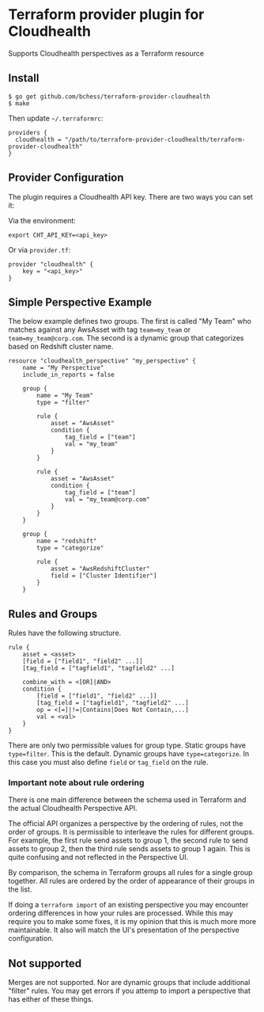 # Terraform provider plugin for Cloudhealth

Supports Cloudhealth perspectives as a Terraform resource

## Install
```
$ go get github.com/bchess/terraform-provider-cloudhealth
$ make
```

Then update `~/.terraformrc`:

```
providers {
  cloudhealth = "/path/to/terraform-provider-cloudhealth/terraform-provider-cloudhealth"
}
```

## Provider Configuration
The plugin requires a Cloudhealth API key. There are two ways you can set it:

Via the environment:

```
export CHT_API_KEY=<api_key>
```

Or via ``provider.tf``:

```
provider "cloudhealth" {
    key = "<api_key>"
}
```

## Simple Perspective Example
The below example defines two groups. The first is called "My Team" who matches
against any AwsAsset with tag `team=my_team` or `team=my_team@corp.com`. The
second is a dynamic group that categorizes based on Redshift cluster name.

```
resource "cloudhealth_perspective" "my_perspective" {
    name = "My Perspective"
    include_in_reports = false

    group {
        name = "My Team"
        type = "filter"

        rule {
            asset = "AwsAsset"
            condition {
                tag_field = ["team"]
                val = "my_team"
            }
        }

        rule {
            asset = "AwsAsset"
            condition {
                tag_field = ["team"]
                val = "my_team@corp.com"
            }
        }
    }

    group {
        name = "redshift"
        type = "categorize"

        rule {
            asset = "AwsRedshiftCluster"
            field = ["Cluster Identifier"]
        }
    }

```

## Rules and Groups
Rules have the following structure.

```
rule {
    asset = <asset>
    [field = ["field1", "field2" ...]]
    [tag_field = ["tagfield1", "tagfield2" ...]

    combine_with = <[OR]|AND>
    condition {
        [field = ["field1", "field2" ...]]
        [tag_field = ["tagfield1", "tagfield2" ...]
        op = <[=]|!=|Contains|Does Not Contain,...]
        val = <val>
    }
}
```
There are only two permissible values for group type.
Static groups have `type=filter`. This is the default.
Dynamic groups have `type=categorize`. In this case you must also define `field` or `tag_field` on the rule.

### Important note about rule ordering
There is one main difference between the schema used in Terraform and the
actual Cloudhealth Perspective API.

The official API organizes a perspective by the ordering of rules, not the
order of groups. It is permissible to interleave the rules for different
groups. For example, the first rule send assets to group 1, the second rule to
send assets to group 2, then the third rule sends assets to group 1 again. This
is quite confusing and not reflected in the Perspective UI.

By comparison, the schema in Terraform groups all rules for a single group
together. All rules are ordered by the order of appearance of their groups in
the list.

If doing a `terraform import` of an existing perspective you may encounter
ordering differences in how your rules are processed. While this may require
you to make some fixes, it is my opinion that this is much more more
maintainable. It also will match the UI's presentation of the perspective
configuration.


## Not supported
Merges are not supported. Nor are dynamic groups that include additional
"filter" rules. You may get errors if you attemp to import a perspective that
has either of these things.
